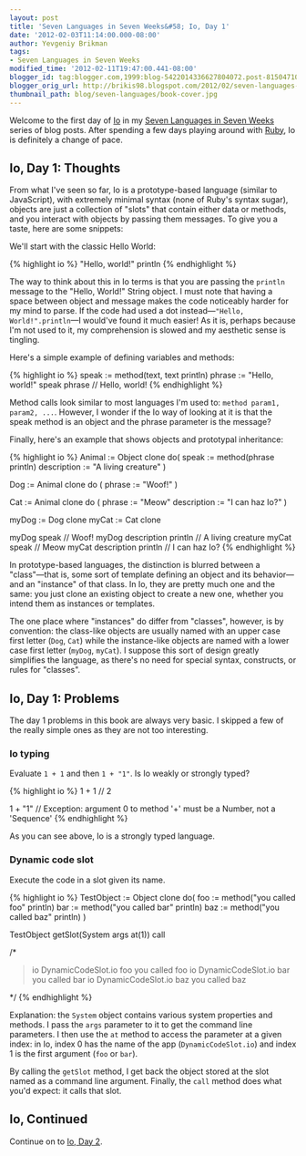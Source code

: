 ```yaml
---
layout: post
title: 'Seven Languages in Seven Weeks&#58; Io, Day 1'
date: '2012-02-03T11:14:00.000-08:00'
author: Yevgeniy Brikman
tags:
- Seven Languages in Seven Weeks
modified_time: '2012-02-11T19:47:00.441-08:00'
blogger_id: tag:blogger.com,1999:blog-5422014336627804072.post-815047107515517475
blogger_orig_url: http://brikis98.blogspot.com/2012/02/seven-languages-in-seven-weeks-io-day-1.html
thumbnail_path: blog/seven-languages/book-cover.jpg
---
```


Welcome to the first day of [Io](http://iolanguage.com/) in my [Seven 
Languages in Seven 
Weeks](https://it.badykov.com/writing/tags/#Seven%20Languages%20in%20Seven%20Weeks) 
series of blog posts. After spending a few days playing around with 
[Ruby](https://it.badykov.com/writing/2012/01/29/seven-languages-in-seven-weeks-ruby-day/), 
Io is definitely a change of pace. 

## Io, Day 1: Thoughts 

From what I've seen so far, Io is a prototype-based language (similar to 
JavaScript), with extremely minimal syntax (none of Ruby's syntax sugar), 
objects are just a collection of "slots" that contain either data or methods, 
and you interact with objects by passing them messages. To give you a taste, 
here are some snippets: 

We'll start with the classic Hello World: 

{% highlight io %}
"Hello, world!" println
{% endhighlight %}

The way to think about this in Io terms is that you are passing the `println` 
message to the "Hello, World!" String object. I must note that having a space 
between object and message makes the code noticeably harder for my mind to 
parse. If the code had used a dot instead&mdash;`"Hello, World!".println`&mdash;I 
would've found it much easier! As it is, perhaps because I'm not used to it, 
my comprehension is slowed and my aesthetic sense is tingling. 

Here's a simple example of defining variables and methods: 

{% highlight io %}
speak := method(text, text println)
phrase := "Hello, world!"
speak phrase   // Hello, world!
{% endhighlight %}

Method calls look similar to most languages I'm used to: 
`method param1, param2, ...`. However, I wonder if the Io way of looking at it is that the 
speak method is an object and the phrase parameter is the message? 

Finally, here's an example that shows objects and prototypal inheritance: 

{% highlight io %}
Animal := Object clone do(
  speak := method(phrase println)
  description := "A living creature"
)
 
Dog := Animal clone do (
  phrase := "Woof!"
)
 
Cat := Animal clone do (
  phrase := "Meow"
  description := "I can haz Io?"
)
 
myDog := Dog clone
myCat := Cat clone
 
myDog speak                // Woof!
myDog description println  // A living creature
myCat speak                // Meow
myCat description println  // I can haz Io?
{% endhighlight %}

In prototype-based languages, the distinction is blurred between a 
"class"&mdash;that is, some sort of template defining an object and its 
behavior&mdash;and an "instance" of that class. In Io, they are pretty much one 
and the same: you just clone an existing object to create a new one, whether 
you intend them as instances or templates. 

The one place where "instances" do differ from "classes", however, is by 
convention: the class-like objects are usually named with an upper case first 
letter (`Dog`, `Cat`) while the instance-like objects are named with a lower case 
first letter (`myDog`, `myCat`). I suppose this sort of design greatly simplifies 
the language, as there's no need for special syntax, constructs, or rules for 
"classes". 

## Io, Day 1: Problems 

The day 1 problems in this book are always very basic. I skipped a few of the 
really simple ones as they are not too interesting. 

### Io typing 

Evaluate `1 + 1` and then `1 + "1"`. Is Io weakly or strongly typed? 

{% highlight io %}
1 + 1   // 2
 
1 + "1" // Exception: argument 0 to method '+' must be a Number, not a 'Sequence'
{% endhighlight %}

As you can see above, Io is a strongly typed language. 

### Dynamic code slot 

Execute the code in a slot given its name. 

{% highlight io %}
TestObject := Object clone do(
  foo := method("you called foo" println)
  bar := method("you called bar" println)
  baz := method("you called baz" println)
)
 
TestObject getSlot(System args at(1)) call
 
/*
 
> io DynamicCodeSlot.io foo
you called foo
> io DynamicCodeSlot.io bar
you called bar
> io DynamicCodeSlot.io baz
you called baz

*/
{% endhighlight %}

Explanation: the `System` object contains various system properties and 
methods. I pass the `args` parameter to it to get the command line parameters. 
I then use the `at` method to access the parameter at a given index: in Io, 
index 0 has the name of the app (`DynamicCodeSlot.io`) and index 1 is the first 
argument (`foo` or `bar`). 

By calling the `getSlot` method, I get back the object stored at the slot 
named as a command line argument. Finally, the `call` method does what you'd 
expect: it calls that slot. 

## Io, Continued 

Continue on to [Io, Day 
2](https://it.badykov.com/writing/2012/02/04/seven-languages-in-seven-weeks-io-day-2/). 